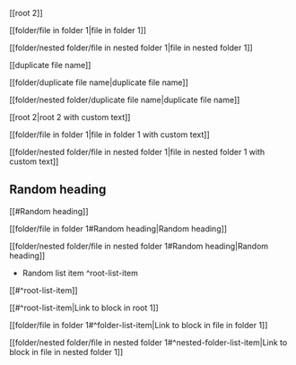 [[root 2]]

[[folder/file in folder 1|file in folder 1]]

[[folder/nested folder/file in nested folder 1|file in nested folder 1]]

[[duplicate file name]]

[[folder/duplicate file name|duplicate file name]]

[[folder/nested folder/duplicate file name|duplicate file name]]

[[root 2|root 2 with custom text]]

[[folder/file in folder 1|file in folder 1 with custom text]]

[[folder/nested folder/file in nested folder 1|file in nested folder 1 with custom text]]

## Random heading

[[#Random heading]]

[[folder/file in folder 1#Random heading|Random heading]]

[[folder/nested folder/file in nested folder 1#Random heading|Random heading]]

- Random list item ^root-list-item

[[#^root-list-item]]

[[#^root-list-item|Link to block in root 1]]

[[folder/file in folder 1#^folder-list-item|Link to block in file in folder 1]]

[[folder/nested folder/file in nested folder 1#^nested-folder-list-item|Link to block in file in nested folder 1]]
